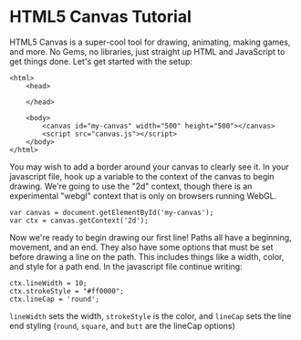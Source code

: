 # HTML5 Canvas Tutorial

HTML5 Canvas is a super-cool tool for drawing, animating, making games, and more. No Gems, no libraries, just straight up HTML and JavaScript to get things done. Let's get started with the setup:

```
<html>
    <head>

    </head>

    <body>
        <canvas id="my-canvas" width="500" height="500"></canvas>
        <script src="canvas.js"></script>
    </body>
</html>
```

You may wish to add a border around your canvas to clearly see it. In your javascript file, hook up a variable to the context of the canvas to begin drawing. We're going to use the "2d" context, though there is an experimental "webgl" context that is only on browsers running WebGL. 

```
var canvas = document.getElementById('my-canvas');
var ctx = canvas.getContext('2d');
```

Now we're ready to begin drawing our first line! Paths all have a beginning, movement, and an end. They also have some options that must be set before drawing a line on the path. This includes things like a width, color, and style for a path end. In the javascript file continue writing: 

```
ctx.lineWidth = 10;
ctx.strokeStyle = "#ff0000";
ctx.lineCap = 'round';
```
`lineWidth` sets the width, `strokeStyle` is the color, and `lineCap` sets the line end styling (`round`, `square`, and `butt` are the lineCap options)